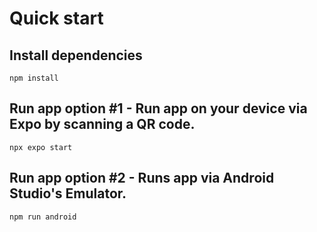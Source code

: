 # Quick start
## Install dependencies
```
npm install
```
## Run app option #1 - Run app on your device via Expo by scanning a QR code.
```
npx expo start
```
## Run app option #2 - Runs app via Android Studio's Emulator.
```
npm run android
```